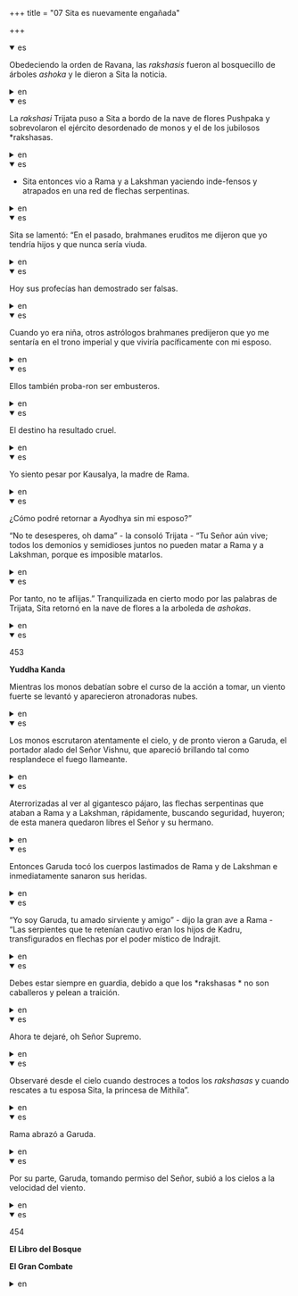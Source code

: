 +++
title = "07 Sita es nuevamente engañada"

+++
<details open><summary>es</summary>

Obedeciendo la orden de Ravana, las *rakshasis* fueron al bosquecillo de árboles *ashoka* y le dieron a Sita la noticia.
</details>

<details><summary>en</summary>

Obeying Ravana's order, the * rakshasis * went to the trees forest * Ashoka * and gave Sita the news.
</details>

<details open><summary>es</summary>

La *rakshasi* Trijata puso a Sita a bordo de la nave de flores Pushpaka y sobrevolaron el ejército desordenado de monos y el de los jubilosos *rakshasas.
</details>

<details><summary>en</summary>

The *Rakshasi *trijata put Sita aboard the Nave of Flores Pushpaka and welcomed the disorderly army of monkeys and that of the jubilant *Rakshasas.
</details>

<details open><summary>es</summary>

* Sita entonces vio a Rama y a Lakshman yaciendo inde-fensos y atrapados en una red de flechas serpentinas.
</details>

<details><summary>en</summary>

* Sita then saw Rama and Lakshman lying indexed and trapped in a network of serpentine arrows.
</details>

<details open><summary>es</summary>

Sita se lamentó: “En el pasado, brahmanes eruditos me dijeron que yo tendría hijos y que nunca sería viuda.
</details>

<details><summary>en</summary>

Sita lamented: “In the past, Brahmans scholars told me that I would have children and that I would never be a widow.
</details>

<details open><summary>es</summary>

Hoy sus profecías han demostrado ser falsas.
</details>

<details><summary>en</summary>

Today his prophecies have proven to be false.
</details>

<details open><summary>es</summary>

Cuando yo era niña, otros astrólogos brahmanes predijeron que yo me sentaría en el trono imperial y que viviría pacíficamente con mi esposo.
</details>

<details><summary>en</summary>

When I was a child, other Brahmin astrologers predicted that I would sit on the imperial throne and live peacefully with my husband.
</details>

<details open><summary>es</summary>

Ellos también proba-ron ser embusteros.
</details>

<details><summary>en</summary>

They also tried to be ramming.
</details>

<details open><summary>es</summary>

El destino ha resultado cruel.
</details>

<details><summary>en</summary>

Destiny has been cruel.
</details>

<details open><summary>es</summary>

Yo siento pesar por Kausalya, la madre de Rama.
</details>

<details><summary>en</summary>

I feel sorry for Kausalya, Rama's mother.
</details>

<details open><summary>es</summary>

¿Cómo podré retornar a Ayodhya sin mi esposo?”

“No te desesperes, oh dama” - la consoló Trijata - “Tu Señor aún vive; todos los demonios y semidioses juntos no pueden matar a Rama y a Lakshman, porque es imposible matarlos.
</details>

<details><summary>en</summary>

How can I return to Ayodhya without my husband? ”

 "Don't despair, oh lady" - Trijata consoled it - "Your Lord still lives; All demons and demigods together cannot kill Rama and Lakshman, because it is impossible to kill them.
</details>

<details open><summary>es</summary>

Por tanto, no te aflijas.” Tranquilizada en cierto modo por las palabras de Trijata, Sita retornó en la nave de flores a la arboleda de *ashokas*.
</details>

<details><summary>en</summary>

Therefore, do not Afli. " Quiet in a way for the words of Trijata, Sita returned in the ship of Flores to the grove of *Ashokas *.
</details>

<details open><summary>es</summary>

453

**Yuddha Kanda**

Mientras los monos debatían sobre el curso de la acción a tomar, un viento fuerte se levantó y aparecieron atronadoras nubes.
</details>

<details><summary>en</summary>

453

 ** Yuddha Kanda **

 While the monkeys debated on the course of the action to take, a strong wind rose and thunderous clouds appeared.
</details>

<details open><summary>es</summary>

Los monos escrutaron atentamente el cielo, y de pronto vieron a Garuda, el portador alado del Señor Vishnu, que apareció brillando tal como resplandece el fuego llameante.
</details>

<details><summary>en</summary>

The monkeys carefully scrutinized the sky, and suddenly they saw Garuda, the winged bearer of Mr. Vishnu, who appeared shining as the flameful fire shines.
</details>

<details open><summary>es</summary>

Aterrorizadas al ver al gigantesco pájaro, las flechas serpentinas que ataban a Rama y a Lakshman, rápidamente, buscando seguridad, huyeron; de esta manera quedaron libres el Señor y su hermano.
</details>

<details><summary>en</summary>

Terrified to see the gigantic bird, the serpentine arrows that tied Rama and Lakshman, quickly, looking for security, fled; In this way the Lord and his brother were free.
</details>

<details open><summary>es</summary>

Entonces Garuda tocó los cuerpos lastimados de Rama y de Lakshman e inmediatamente sanaron sus heridas.
</details>

<details><summary>en</summary>

Then Garuda touched the hurt bodies of Rama and Lakshman and immediately healed their wounds.
</details>

<details open><summary>es</summary>

“Yo soy Garuda, tu amado sirviente y amigo” - dijo la gran ave a Rama - “Las serpientes que te retenían cautivo eran los hijos de Kadru, transfigurados en flechas por el poder místico de Indrajit.
</details>

<details><summary>en</summary>

"I am Garuda, your beloved servant and friend" - said the great bird to Rama - "The snakes that retained captive were Kadru's children, transfigured in arrows by the mystical power of Indrajit.
</details>

<details open><summary>es</summary>

Debes estar siempre en guardia, debido a que los *rakshasas * no son caballeros y pelean a traición.
</details>

<details><summary>en</summary>

You must always be on guard, because the * Rakshasas * are not gentlemen and fight for betrayal.
</details>

<details open><summary>es</summary>

Ahora te dejaré, oh Señor Supremo.
</details>

<details><summary>en</summary>

Now I will leave you, oh Supreme Lord.
</details>

<details open><summary>es</summary>

Observaré desde el cielo cuando destroces a todos los *rakshasas* y cuando rescates a tu esposa Sita, la princesa de Mithila”.
</details>

<details><summary>en</summary>

I will observe from the sky when you destroy all the * Rakshasas * and when you bail your wife Sita, Mithila's princess. ”
</details>

<details open><summary>es</summary>

Rama abrazó a Garuda.
</details>

<details><summary>en</summary>

Rama hugged Garuda.
</details>

<details open><summary>es</summary>

Por su parte, Garuda, tomando permiso del Señor, subió a los cielos a la velocidad del viento.
</details>

<details><summary>en</summary>

For his part, Garuda, taking permission from the Lord, rose to the heavens at wind speed.
</details>

<details open><summary>es</summary>

454

**El Libro del Bosque**

**El Gran Combate**
</details>

<details><summary>en</summary>

454

 ** The Book of the Forest **

 ** The Great Combat **
</details>